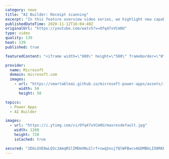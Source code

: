 ```yaml
---
category: news
title: "AI Builder: Receipt scanning"
excerpt: "In this feature overview video series, we highlight new capabilities included in the latest update to AI Builder.  Receipt scanning is a new AI Builder feature that processes receipts to identify and extract information. The AI model identifies receipt data, merchant information, total price, and taxes"
publishedDateTime: 2020-11-12T16:04:40Z
originalUrl: "https://youtube.com/watch?v=Ofq47xVCm0U"
type: video
quality: 139
heat: 139
published: true

featuredContent: "<iframe width=\"800\" height=\"500\" frameborder=\"0\" src=\"https://www.youtube.com/embed/Ofq47xVCm0U\" allow=\"accelerometer; autoplay; encrypted-media; gyroscope; picture-in-picture\" allowfullscreen></iframe>"

provider:
  name: Microsoft
  domain: microsoft.com
  images:
    - url: "https://smartableai.github.io/microsoft-power-apps/assets/images/organizations/microsoft.com-50x50.jpg"
      width: 50
      height: 50

topics:
  - Power Apps
  - AI Builder

images:
  - url: "https://i.ytimg.com/vi/Ofq47xVCm0U/maxresdefault.jpg"
    width: 1280
    height: 720
    isCached: true

secured: "2DkLGVE0wLQ3c1AmqRSlIMOmXNu1lrf+swqSnuj7QlWFBwcvAbDMBkLIO8RKBxXxiqsFYH7Oe/Clu3d6dlof+aDUwStzmYBI0DAMZBRJWWSzlSrO2VbYoYn428oP5hgSbTNIoKOc365/UFdG751Ss2YCBd5b8isuK5bQ5N3XGebIM/t2Equtk/YiwT6zL7qnlI+gM7gTd/q6wu+2QYIvnIirnqqHevH+nGtOBk6jdWXE/qkc17OM/CAbjS5hUlRbtocqbfRpNCOIGFJ2ktzIpmAdLXzenNqzXF0J3iclR2yoZNsJUisumeSf+0dbhgDhqDFqkfj1Of+BNvCAnuNyVWfRZvHiKbg2yzw7Mf0tT4u5C/SOvQx+NDq4lL96EE5+ajxjT7Rztb+MAwbVKQt0/jXw9RUILAgFQAVyhh59YOSs3y99JYPquij0iZvqqUy9;NO79Pd9GdWdXbyMXjvXeeQ=="
---
```


